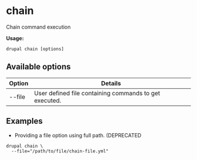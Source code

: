 # chain
Chain command execution

**Usage:**
```
drupal chain [options]
```

## Available options
Option | Details
-------|-------------
--file | User defined file containing commands to get executed.

## Examples
* Providing a file option using full path. (DEPRECATED
```
drupal chain \
  --file="/path/to/file/chain-file.yml"
```
